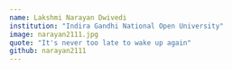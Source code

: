 ---name: Lakshmi Narayan Dwivediinstitution: "Indira Gandhi National Open University"image: narayan2111.jpgquote: "It's never too late to wake up again"github: narayan2111---